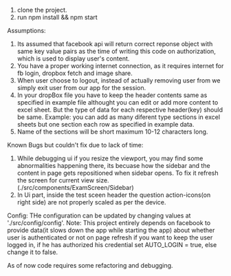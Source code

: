 1. clone the project.  
2. run npm install && npm start


Assumptions:
1. Its assumed that facebook api will return correct reponse object with same key value pairs as the time of writing this code on authorization, which is used to display user's content.
2. You have a proper working internet connection, as it requires internet for fb login, dropbox fetch and image share.
3. When user choose to logout, instead of actually removing user from we simply exit user from our app for the session.
4. In your dropBox file you have to keep the header contents same as specified in example file althought you can edit or add more content to excel sheet. But the type of data for each respective header(key) should be same. Example: you can add as many diferent type sections in excel sheets but one section each row as specified in example data.  
5. Name of the sections will be short maximum 10-12 characters long. 

Known Bugs but couldn't fix due to lack of time:
1. While debugging ui if you resize the viewport, you may find some abnormalities happening there, its becuase how the sidebar and the content in page gets repositioned when sidebar opens. To fix it refresh the screen for current view size. (./src/components/ExamScreen/Sidebar)   
2. In Ui part, inside the test sceen header the question action-icons(on right side) are not properly scaled as per the device.

Config:
THe configuration can be updated by changing values at './src/config/config'. 
Note: This project entirely depends on facebook to provide data(it slows down the app while starting the app) about whether user is authenticated or not on page refresh if you want to keep the user logged in, if he has authorized his credential set AUTO_LOGIN = true, else change it to false.


As of now code requires some refactoring and debugging.